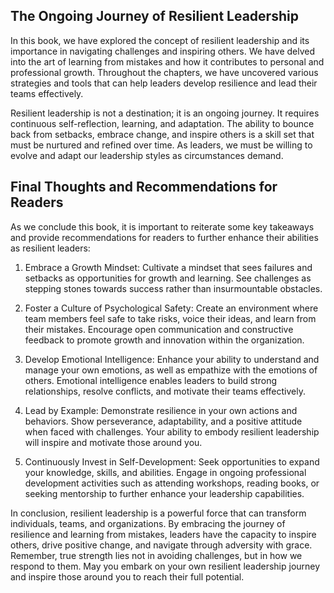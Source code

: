 
The Ongoing Journey of Resilient Leadership
-------------------------------------------

In this book, we have explored the concept of resilient leadership and its importance in navigating challenges and inspiring others. We have delved into the art of learning from mistakes and how it contributes to personal and professional growth. Throughout the chapters, we have uncovered various strategies and tools that can help leaders develop resilience and lead their teams effectively.

Resilient leadership is not a destination; it is an ongoing journey. It requires continuous self-reflection, learning, and adaptation. The ability to bounce back from setbacks, embrace change, and inspire others is a skill set that must be nurtured and refined over time. As leaders, we must be willing to evolve and adapt our leadership styles as circumstances demand.

Final Thoughts and Recommendations for Readers
----------------------------------------------

As we conclude this book, it is important to reiterate some key takeaways and provide recommendations for readers to further enhance their abilities as resilient leaders:

1. Embrace a Growth Mindset: Cultivate a mindset that sees failures and setbacks as opportunities for growth and learning. See challenges as stepping stones towards success rather than insurmountable obstacles.

2. Foster a Culture of Psychological Safety: Create an environment where team members feel safe to take risks, voice their ideas, and learn from their mistakes. Encourage open communication and constructive feedback to promote growth and innovation within the organization.

3. Develop Emotional Intelligence: Enhance your ability to understand and manage your own emotions, as well as empathize with the emotions of others. Emotional intelligence enables leaders to build strong relationships, resolve conflicts, and motivate their teams effectively.

4. Lead by Example: Demonstrate resilience in your own actions and behaviors. Show perseverance, adaptability, and a positive attitude when faced with challenges. Your ability to embody resilient leadership will inspire and motivate those around you.

5. Continuously Invest in Self-Development: Seek opportunities to expand your knowledge, skills, and abilities. Engage in ongoing professional development activities such as attending workshops, reading books, or seeking mentorship to further enhance your leadership capabilities.

In conclusion, resilient leadership is a powerful force that can transform individuals, teams, and organizations. By embracing the journey of resilience and learning from mistakes, leaders have the capacity to inspire others, drive positive change, and navigate through adversity with grace. Remember, true strength lies not in avoiding challenges, but in how we respond to them. May you embark on your own resilient leadership journey and inspire those around you to reach their full potential.
